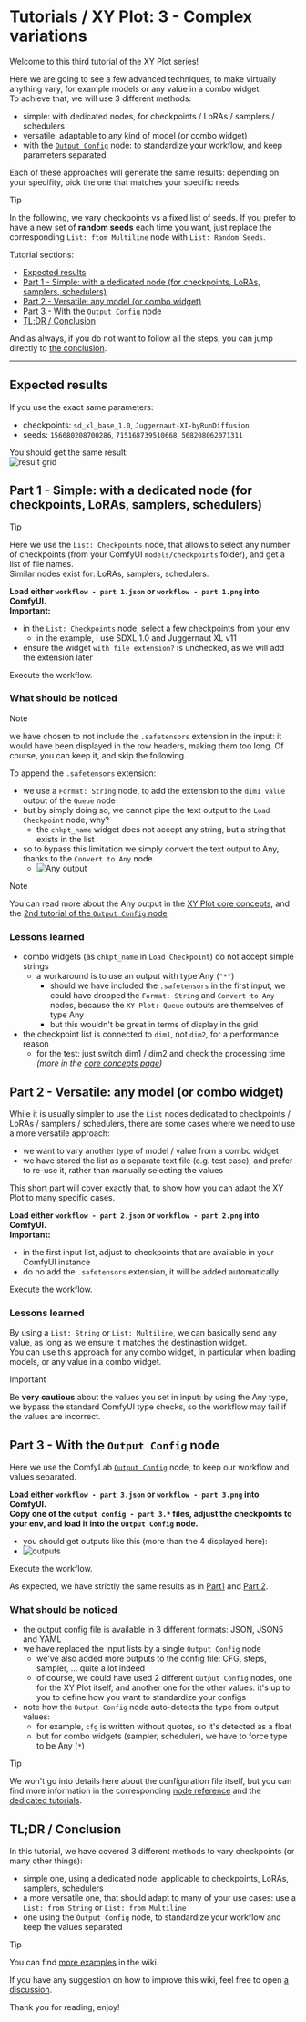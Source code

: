 # Tutorials / XY Plot: 3 - Complex variations

Welcome to this third tutorial of the XY Plot series!

Here we are going to see a few advanced techniques, to make virtually anything vary, for example models or any value in a combo widget.\
To achieve that, we will use 3 different methods:

- simple: with dedicated nodes, for checkpoints / LoRAs / samplers / schedulers
- versatile: adaptable to any kind of model (or combo widget)
- with the [`Output Config`](../../Output%20Config/) node: to standardize your workflow, and keep parameters separated

Each of these approaches will generate the same results: depending on your specifity, pick the one that matches your specific needs.

> [!TIP]
> In the following, we vary checkpoints vs a fixed list of seeds.
> If you prefer to have a new set of **random seeds** each time you want, just replace the corresponding `List: ftom Multiline` node with `List: Random Seeds`.

Tutorial sections:

- [Expected results](#expected-results)
- [Part 1 - Simple: with a dedicated node (for checkpoints, LoRAs, samplers, schedulers)](#part-1---simple-with-a-dedicated-node-for-checkpoints-loras-samplers-schedulers)
- [Part 2 - Versatile: any model (or combo widget)](#part-2---versatile-any-model-or-combo-widget)
- [Part 3 - With the `Output Config` node](#part-3---with-the-output-config-node)
- [TL;DR / Conclusion](#tldr--conclusion)

And as always, if you do not want to follow all the steps, you can jump directly to [the conclusion](#tldr--conclusion).

---

## Expected results

If you use the exact same parameters:

- checkpoints: `sd_xl_base_1.0`, `Juggernaut-XI-byRunDiffusion`
- seeds: `156680208700286`, `715168739510668`, `568208062071311`

You should get the same result:\
![result grid](./details/result%20.jpg)

## Part 1 - Simple: with a dedicated node (for checkpoints, LoRAs, samplers, schedulers)

> [!TIP]
> Here we use the `List: Checkpoints` node, that allows to select any number of checkpoints (from your ComfyUI `models/checkpoints` folder), and get a list of file names.\
> Similar nodes exist for: LoRAs, samplers, schedulers.

**Load either `workflow - part 1.json` or `workflow - part 1.png` into ComfyUI.**\
**Important:**

- in the `List: Checkpoints` node, select a few checkpoints from your env
  - in the example, I use SDXL 1.0 and Juggernaut XL v11
- ensure the widget `with file extension?` is unchecked, as we will add the extension later

Execute the workflow.

### What should be noticed

> [!NOTE]
> we have chosen to not include the `.safetensors` extension in the input: it would have been displayed in the row headers, making them too long. Of course, you can keep it, and skip the following.

To append the `.safetensors` extension:

- we use a `Format: String` node, to add the extension to the `dim1 value` output of the `Queue` node
- but by simply doing so, we cannot pipe the text output to the `Load Checkpoint` node, why?
  - the `chkpt_name` widget does not accept any string, but a string that exists in the list
- so to bypass this limitation we simply convert the text output to Any, thanks to the `Convert to Any` node
  - ![Any output](./details/detail%20-%20part%201-%20any.jpg)

> [!NOTE]
> You can read more about the Any output in the [XY Plot core concepts](../../../node%20reference/xy%20plot/0%20-%20core%20concepts.md), and the [2nd tutorial of the `Output Config` node](../../Output%20Config/2%20-%20more%20options/)

### Lessons learned

- combo widgets (as `chkpt_name` in `Load Checkpoint`) do not accept simple strings
  - a workaround is to use an output with type Any (`"*"`)
    - should we have included the `.safetensors` in the first input, we could have dropped the `Format: String` and `Convert to Any` nodes, because the `XY Plot: Queue` outputs are themselves of type Any
    - but this wouldn't be great in terms of display in the grid
- the checkpoint list is connected to `dim1`, not `dim2`, for a performance reason
  - for the test: just switch dim1 / dim2 and check the processing time _(more in the [core concepts page](../../../node%20reference/xy%20plot/0%20-%20core%20concepts.md))_

## Part 2 - Versatile: any model (or combo widget)

While it is usually simpler to use the `List` nodes dedicated to checkpoints / LoRAs / samplers / schedulers, there are some cases where we need to use a more versatile approach:

- we want to vary another type of model / value from a combo widget
- we have stored the list as a separate text file (e.g. test case), and prefer to re-use it, rather than manually selecting the values

This short part will cover exactly that, to show how you can adapt the XY Plot to many specific cases.

**Load either `workflow - part 2.json` or `workflow - part 2.png` into ComfyUI.**\
**Important:**

- in the first input list, adjust to checkpoints that are available in your ComfyUI instance
- do no add the `.safetensors` extension, it will be added automatically

Execute the workflow.

### Lessons learned

By using a `List: String` or `List: Multiline`, we can basically send any value, as long as we ensure it matches the destinastion widget.\
You can use this approach for any combo widget, in particular when loading models, or any value in a combo widget.

> [!IMPORTANT]
> Be **very cautious** about the values you set in input: by using the Any type, we bypass the standard ComfyUI type checks, so the workflow may fail if the values are incorrect.

## Part 3 - With the `Output Config` node

Here we use the ComfyLab [`Output Config`](../../../node%20reference/output%20config.md) node, to keep our workflow and values separated.

**Load either `workflow - part 3.json` or `workflow - part 3.png` into ComfyUI.**\
**Copy one of the `output config - part 3.*` files, adjust the checkpoints to your env, and load it into the `Output Config` node.**

- you should get outputs like this (more than the 4 displayed here):
- ![outputs](./details/detail%20-%20part%203%20-%20output%20config.jpg)

Execute the workflow.

As expected, we have strictly the same results as in [Part1](#part-1---simple-with-a-dedicated-node-for-checkpoints-loras-samplers-schedulers) and [Part 2](#part-2---versatile-any-model-or-combo-widget).

### What should be noticed

- the output config file is available in 3 different formats: JSON, JSON5 and YAML
- we have replaced the input lists by a single `Output Config` node
  - we've also added more outputs to the config file: CFG, steps, sampler, ... quite a lot indeed
  - of course, we could have used 2 different `Output Config` nodes, one for the XY Plot itself, and another one for the other values: it's up to you to define how you want to standardize your configs
- note how the `Output Config` node auto-detects the type from output values:
  - for example, `cfg` is written without quotes, so it's detected as a float
  - but for combo widgets (sampler, scheduler), we have to force type to be Any (`*`)

> [!TIP]
> We won't go into details here about the configuration file itself, but you can find more information in the corresponding [node reference](../../../node%20reference/output%20config.md) and the [dedicated tutorials](../../../tutorials/Output%20Config/).

## TL;DR / Conclusion

In this tutorial, we have covered 3 different methods to vary checkpoints (or many other things):

- simple one, using a dedicated node: applicable to checkpoints, LoRAs, samplers, schedulers
- a more versatile one, that should adapt to many of your use cases: use a `List: from String` or `List: from Multiline`
- one using the `Output Config` node, to standardize your workflow and keep the values separated

> [!TIP]
> You can find [more examples](../../../examples/) in the wiki.

If you have any suggestion on how to improve this wiki, feel free to open [a discussion](https://github.com/bugltd/ComfyLab-Pack/discussions).

Thank you for reading, enjoy!
